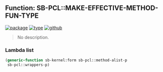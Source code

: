 ## Function: SB-PCL::MAKE-EFFECTIVE-METHOD-FUN-TYPE
[![package](https://img.shields.io/badge/Package-SB--PCL-5f9ea0.svg?style=social&colorA=999999)](../) [![type](https://img.shields.io/badge/Type-Function-5f9ea0.svg?style=social&colorA=999999)](../#function) [![github](https://img.shields.io/badge/GitHub-View_the_source-5f9ea0.svg?style=social&colorA=999999&logo=github)](https://github.com/sbcl/sbcl/blob/master/src/pcl/combin.lisp/) 

> No description.

### Lambda list
```cl
(generic-function sb-kernel:form sb-pcl::method-alist-p
 sb-pcl::wrappers-p)
```
